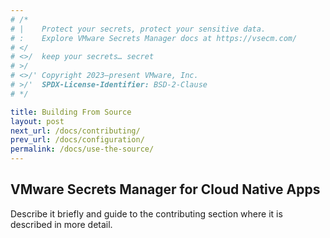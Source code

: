 ```yaml
---
# /*
# |    Protect your secrets, protect your sensitive data.
# :    Explore VMware Secrets Manager docs at https://vsecm.com/
# </
# <>/  keep your secrets… secret
# >/
# <>/' Copyright 2023–present VMware, Inc.
# >/'  SPDX-License-Identifier: BSD-2-Clause
# */

title: Building From Source
layout: post
next_url: /docs/contributing/
prev_url: /docs/configuration/
permalink: /docs/use-the-source/
---
```


## VMware Secrets Manager for Cloud Native Apps

Describe it briefly and guide to the contributing section where it is described
in more detail.